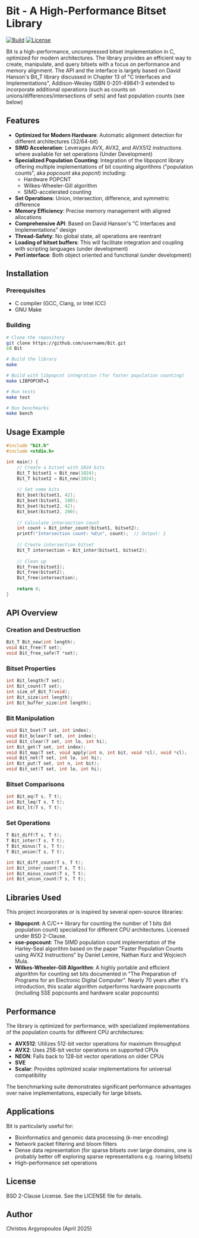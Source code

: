 # Bit - A High-Performance Bitset Library

[![Build](https://img.shields.io/badge/build-passing-brightgreen)]()
[![License](https://img.shields.io/badge/license-BSD%202--Clause-blue)]()

Bit is a high-performance, uncompressed bitset implementation in C, optimized
for modern architectures. The library provides an efficient way to create,
manipulate, and query bitsets with a focus on performance and memory alignment.
The API and the interface is largely based on David Hanson's Bit_T library 
discussed in Chapter 13 of "C Interfaces and Implementations", Addison-Wesley
ISBN 0-201-49841-3 extended to incorporate additional operations (such as counts
on unions/differences/intersections of sets) and fast population counts (see below)

## Features

- **Optimized for Modern Hardware**: Automatic alignment detection for different architectures (32/64-bit)
- **SIMD Acceleration**: Leverages AVX, AVX2, and AVX512 instructions where
  available for set operations (Under Development)
- **Specialized Population Counting**: Integration of the libpopcnt library 
  offering  multiple implementations of bit counting algorithms ("population
  counts", aka _popcount_ aka _popcnt_) including:
  - Hardware POPCNT
  - Wilkes-Wheeler-Gill algorithm
  - SIMD-accelerated counting
- **Set Operations**: Union, intersection, difference, and symmetric difference
- **Memory Efficiency**: Precise memory management with aligned allocations
- **Comprehensive API**: Based on David Hanson's "C Interfaces and Implementations" design
- **Thread-Safety**: No global state, all operations are reentrant
- **Loading of bitset buffers**: This will facilitate integration and coupling
  with scripting languages (under development)
- **Perl interface**: Both object oriented and functional (under development)

## Installation

### Prerequisites

- C compiler (GCC, Clang, or Intel ICC)
- GNU Make

### Building

```bash
# Clone the repository
git clone https://github.com/username/Bit.git
cd Bit

# Build the library
make

# Build with libpopcnt integration (for faster population counting)
make LIBPOPCNT=1

# Run tests
make test

# Run benchmarks
make bench
```

## Usage Example

```c
#include "bit.h"
#include <stdio.h>

int main() {
    // Create a bitset with 1024 bits
    Bit_T bitset1 = Bit_new(1024);
    Bit_T bitset2 = Bit_new(1024);
    
    // Set some bits
    Bit_bset(bitset1, 42);
    Bit_bset(bitset1, 100);
    Bit_bset(bitset2, 42);
    Bit_bset(bitset2, 200);
    
    // Calculate intersection count
    int count = Bit_inter_count(bitset1, bitset2);
    printf("Intersection count: %d\n", count);  // Output: 1
    
    // Create intersection bitset
    Bit_T intersection = Bit_inter(bitset1, bitset2);
    
    // Clean up
    Bit_free(bitset1);
    Bit_free(bitset2);
    Bit_free(intersection);
    
    return 0;
}
```

## API Overview

### Creation and Destruction

```c
Bit_T Bit_new(int length);
void Bit_free(T set);
void Bit_free_safe(T *set);
```

### Bitset Properties

```c
int Bit_length(T set);
int Bit_count(T set);
int size_of_Bit_T(void);
int Bit_size(int length);
int Bit_buffer_size(int length);
```

### Bit Manipulation

```c
void Bit_bset(T set, int index);
void Bit_bclear(T set, int index);
void Bit_clear(T set, int lo, int hi);
int Bit_get(T set, int index);
void Bit_map(T set, void apply(int n, int bit, void *cl), void *cl);
void Bit_not(T set, int lo, int hi);
int Bit_put(T set, int n, int bit);
void Bit_set(T set, int lo, int hi);
```

### Bitset Comparisons

```c
int Bit_eq(T s, T t);
int Bit_leq(T s, T t);
int Bit_lt(T s, T t);
```

### Set Operations

```c
T Bit_diff(T s, T t);
T Bit_inter(T s, T t);
T Bit_minus(T s, T t);
T Bit_union(T s, T t);

int Bit_diff_count(T s, T t);
int Bit_inter_count(T s, T t);
int Bit_minus_count(T s, T t);
int Bit_union_count(T s, T t);
```

## Libraries Used

This project incorporates or is inspired by several open-source libraries:

- **libpopcnt**: A C/C++ library for counting the number of 1 bits (bit population count) specialized for different CPU architectures. Licensed under BSD 2-Clause.
- **sse-popcount**: The SIMD population count implementation of the Harley-Seal
  algorithm based on the paper "Faster Population Counts using AVX2
  Instructions" by Daniel Lemire, Nathan Kurz and Wojciech Mula.
- **Wilkes-Wheeler-Gill Algorithm**: A highly portable and efficient algorithm
  for counting set bits documented in "The Preparation of Programs for an
  Electronic Digital Computer". Nearly 70 years after it's introduction, this
  scalar algorithm outperforms hardware popcounts (including SSE popcounts and
  hardware scalar popcounts)

## Performance

The library is optimized for performance, with specialized implementations of
the population counts for different CPU architectures:

- **AVX512**: Utilizes 512-bit vector operations for maximum throughput
- **AVX2**: Uses 256-bit vector operations on supported CPUs
- **NEON**: Falls back to 128-bit vector operations on older CPUs
- **SVE**
- **Scalar**: Provides optimized scalar implementations for universal compatibility

The benchmarking suite demonstrates significant performance advantages over naive implementations, especially for large bitsets.

## Applications

Bit is particularly useful for:

- Bioinformatics and genomic data processing (k-mer encoding)
- Network packet filtering and bloom filters
- Dense data representation (for sparse bitsets over large domains, one is
  probably better off exploring sparse representations e.g. roaring bitsets)
- High-performance set operations

## License

BSD 2-Clause License. See the LICENSE file for details.

## Author

Christos Argyropoulos (April 2025)